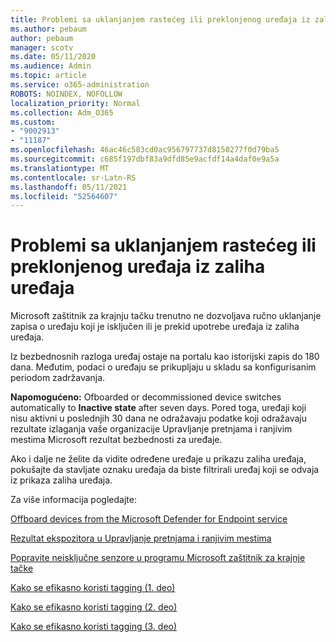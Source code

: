 ```yaml
---
title: Problemi sa uklanjanjem rastećeg ili preklonjenog uređaja iz zaliha uređaja
ms.author: pebaum
author: pebaum
manager: scotv
ms.date: 05/11/2020
ms.audience: Admin
ms.topic: article
ms.service: o365-administration
ROBOTS: NOINDEX, NOFOLLOW
localization_priority: Normal
ms.collection: Adm_O365
ms.custom:
- "9002913"
- "11187"
ms.openlocfilehash: 46ac46c583cd0ac956797737d8150277f0d79ba5
ms.sourcegitcommit: c685f197dbf83a9dfd85e9acfdf14a4daf0e9a5a
ms.translationtype: MT
ms.contentlocale: sr-Latn-RS
ms.lasthandoff: 05/11/2021
ms.locfileid: "52564607"
---
```

# <a name="issues-with-removing-an-offboarded-or-decommissioned-device-from-the-device-inventory"></a>Problemi sa uklanjanjem rastećeg ili preklonjenog uređaja iz zaliha uređaja

Microsoft zaštitnik za krajnju tačku trenutno ne dozvoljava ručno uklanjanje zapisa o uređaju koji je isključen ili je prekid upotrebe uređaja iz zaliha uređaja.

Iz bezbednosnih razloga uređaj ostaje na portalu kao istorijski zapis do 180 dana. Međutim, podaci o uređaju se prikupljaju u skladu sa konfigurisanim periodom zadržavanja.

**Napomogućeno:** Ofboarded or decommissioned device switches automatically to **Inactive state** after seven days. Pored toga, uređaji koji nisu aktivni u poslednjih 30 dana ne odražavaju podatke koji odražavaju rezultate izlaganja vaše organizacije Upravljanje pretnjama i ranjivim mestima Microsoft rezultat bezbednosti za uređaje.
 
Ako i dalje ne želite da vidite određene uređaje u prikazu zaliha uređaja, pokušajte da stavljate oznaku uređaja da biste filtrirali uređaj koji se odvaja iz prikaza zaliha uređaja.

Za više informacija pogledajte:

[Offboard devices from the Microsoft Defender for Endpoint service](/microsoft-365/security/defender-endpoint/offboard-machines.md)

[Rezultat ekspozitora u Upravljanje pretnjama i ranjivim mestima](/microsoft-365/security/defender-endpoint/tvm-exposure-score.md)

[Popravite neisključne senzore u programu Microsoft zaštitnik za krajnje tačke](/microsoft-365/security/defender-endpoint/fix-unhealthy-sensors#inactive-devices.md)

[Kako se efikasno koristi tagging (1. deo)](https://techcommunity.microsoft.com/t5/microsoft-defender-for-endpoint/how-to-use-tagging-effectively-part-1/ba-p/1964058)

[Kako se efikasno koristi tagging (2. deo)](https://techcommunity.microsoft.com/t5/microsoft-defender-for-endpoint/how-to-use-tagging-effectively-part-2/ba-p/1962008)

[Kako se efikasno koristi tagging (3. deo)](https://techcommunity.microsoft.com/t5/microsoft-defender-for-endpoint/how-to-use-tagging-effectively-part-3/ba-p/1964073)




